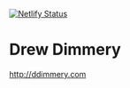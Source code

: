 [![Netlify Status](https://api.netlify.com/api/v1/badges/7ba304f7-27a3-42b9-afaa-f625ebc31b6c/deploy-status)](https://app.netlify.com/sites/ddimmery/deploys)

# Drew Dimmery

http://ddimmery.com
